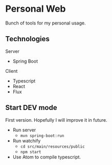 # Personal Web
Bunch of tools for my personal usage.

## Technologies
Server
* Spring Boot

Client
* Typescript
* React
* Flux

## Start DEV mode
First version. Hopefully I will improve it in future.

* Run server
  * `mvn spring-boot:run`
* Run watchify
  * `cd src/main/resources/public`
  * `npm start`
* Use Atom to compile typescript.

